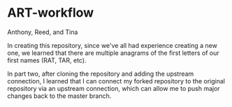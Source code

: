 # ART-workflow
Anthony, Reed, and Tina

In creating this repository, since we've all had experience creating a new one, we learned that there are multiple anagrams of the first letters of our first names (RAT, TAR, etc).

In part two, after cloning the repository and adding the upstream connection, I learned that I can connect my forked repository to the original repository via an upstream connection, which can allow me to push major changes back to the master branch.